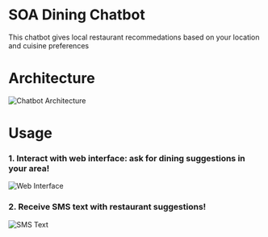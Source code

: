 # SOA Dining Chatbot
This chatbot gives local restaurant recommedations based on your location and cuisine preferences

# Architecture
![Chatbot Architecture](https://coms-6998-hw-1-jaz2130.s3.amazonaws.com/Screen+Shot+2020-02-24+at+8.07.52+PM.png)

# Usage
### 1. Interact with web interface: ask for dining suggestions in your area!
![Web Interface](https://coms-6998-hw-1-jaz2130.s3.amazonaws.com/Screen+Shot+2020-03-22+at+8.09.11+PM.png)

### 2. Receive SMS text with restaurant suggestions!
![SMS Text](https://coms-6998-hw-1-jaz2130.s3.amazonaws.com/Screen+Shot+2020-03-22+at+8.03.42+PM.png)

